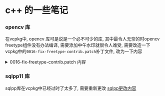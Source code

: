 # c++ 的一些笔记

### opencv 库

在vcpkg中, opencv 库可是说是一个必不可少的库, 其中最令人无奈的时opencv freetype组件没有办法编译, 需要添加中午水印就很令人难受,
需要改造一下vcpkg中的`0016-fix-freetype-contrib.patch`补丁文件, 改为一下内容

<details>
<summary>0016-fix-freetype-contrib.patch 内容</summary>

```patch
diff --git a/modules/freetype/CMakeLists.txt b/modules/freetype/CMakeLists.txt
index 6dd4aaf..e734e97 100644
--- a/modules/freetype/CMakeLists.txt
+++ b/modules/freetype/CMakeLists.txt
@@ -3,8 +3,12 @@ if(APPLE_FRAMEWORK)
   ocv_module_disable(freetype)
 endif()
 
-ocv_check_modules(FREETYPE freetype2)
-ocv_check_modules(HARFBUZZ harfbuzz) 
+if(WITH_FREETYPE)
+find_package(freetype CONFIG REQUIRED)
+find_package(harfbuzz CONFIG REQUIRED)
+set(FREETYPE_FOUND TRUE)
+set(HARFBUZZ_FOUND TRUE)
+endif()

 if(OPENCV_INITIAL_PASS)
   if(NOT FREETYPE_FOUND)


```

</details>  

### sqlpp11 库

sqlpp库在vcpkg中已经过时了太多了, 需要重新更改 [sqlpp更改内容](/cpp/sqlpp_lib.md)
